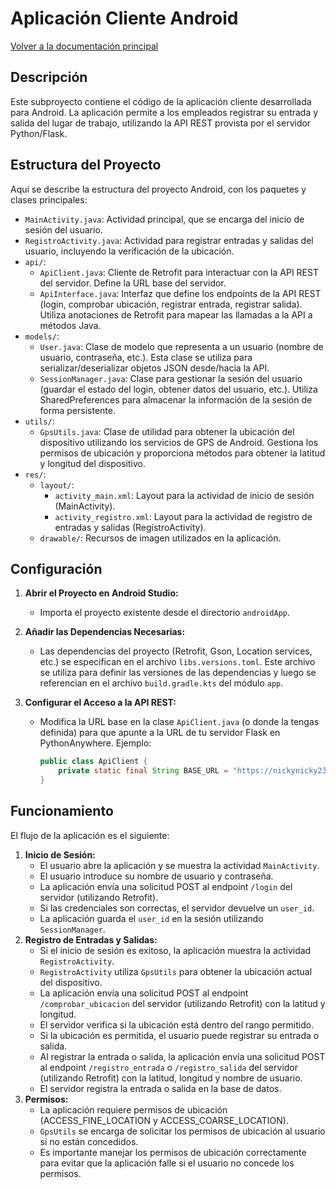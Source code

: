 # Aplicación Cliente Android

[Volver a la documentación principal](README.md)

## Descripción

Este subproyecto contiene el código de la aplicación cliente desarrollada para Android. La aplicación permite a los empleados registrar su entrada y salida del lugar de trabajo, utilizando la API REST provista por el servidor Python/Flask.

## Estructura del Proyecto

Aquí se describe la estructura del proyecto Android, con los paquetes y clases principales:

*   `MainActivity.java`: Actividad principal, que se encarga del inicio de sesión del usuario.
*   `RegistroActivity.java`: Actividad para registrar entradas y salidas del usuario, incluyendo la verificación de la ubicación.
*   `api/`:
    *   `ApiClient.java`: Cliente de Retrofit para interactuar con la API REST del servidor. Define la URL base del servidor.
    *   `ApiInterface.java`: Interfaz que define los endpoints de la API REST (login, comprobar ubicación, registrar entrada, registrar salida). Utiliza anotaciones de Retrofit para mapear las llamadas a la API a métodos Java.
*   `models/`:
    *   `User.java`: Clase de modelo que representa a un usuario (nombre de usuario, contraseña, etc.).  Esta clase se utiliza para serializar/deserializar objetos JSON desde/hacia la API.
    *   `SessionManager.java`: Clase para gestionar la sesión del usuario (guardar el estado del login, obtener datos del usuario, etc.).  Utiliza SharedPreferences para almacenar la información de la sesión de forma persistente.
*   `utils/`:
    *   `GpsUtils.java`: Clase de utilidad para obtener la ubicación del dispositivo utilizando los servicios de GPS de Android.  Gestiona los permisos de ubicación y proporciona métodos para obtener la latitud y longitud del dispositivo.
*   `res/`:
    *   `layout/`:
        *   `activity_main.xml`: Layout para la actividad de inicio de sesión (MainActivity).
        *   `activity_registro.xml`: Layout para la actividad de registro de entradas y salidas (RegistroActivity).
    *   `drawable/`:  Recursos de imagen utilizados en la aplicación.

## Configuración

1.  **Abrir el Proyecto en Android Studio:**
    *   Importa el proyecto existente desde el directorio `androidApp`.

2.  **Añadir las Dependencias Necesarias:**

    *   Las dependencias del proyecto (Retrofit, Gson, Location services, etc.) se especifican en el archivo `libs.versions.toml`. Este archivo se utiliza para definir las versiones de las dependencias y luego se referencian en el archivo `build.gradle.kts` del módulo `app`.

3.  **Configurar el Acceso a la API REST:**

    *   Modifica la URL base en la clase `ApiClient.java` (o donde la tengas definida) para que apunte a la URL de tu servidor Flask en PythonAnywhere. Ejemplo:

        ```java
        public class ApiClient {
            private static final String BASE_URL = "https://nickynicky23.eu.pythonanywhere.com/"; 
        }
        ```

## Funcionamiento

El flujo de la aplicación es el siguiente:

1.  **Inicio de Sesión:**
    *   El usuario abre la aplicación y se muestra la actividad `MainActivity`.
    *   El usuario introduce su nombre de usuario y contraseña.
    *   La aplicación envía una solicitud POST al endpoint `/login` del servidor (utilizando Retrofit).
    *   Si las credenciales son correctas, el servidor devuelve un `user_id`.
    *   La aplicación guarda el `user_id` en la sesión utilizando `SessionManager`.
2.  **Registro de Entradas y Salidas:**
    *   Si el inicio de sesión es exitoso, la aplicación muestra la actividad `RegistroActivity`.
    *   `RegistroActivity` utiliza `GpsUtils` para obtener la ubicación actual del dispositivo.
    *   La aplicación envía una solicitud POST al endpoint `/comprobar_ubicacion` del servidor (utilizando Retrofit) con la latitud y longitud.
    *   El servidor verifica si la ubicación está dentro del rango permitido.
    *   Si la ubicación es permitida, el usuario puede registrar su entrada o salida.
    *   Al registrar la entrada o salida, la aplicación envía una solicitud POST al endpoint `/registro_entrada` o `/registro_salida` del servidor (utilizando Retrofit) con la latitud, longitud y nombre de usuario.
    *   El servidor registra la entrada o salida en la base de datos.
3.  **Permisos:**
    *   La aplicación requiere permisos de ubicación (ACCESS_FINE_LOCATION y ACCESS_COARSE_LOCATION).
    *   `GpsUtils` se encarga de solicitar los permisos de ubicación al usuario si no están concedidos.
    *   Es importante manejar los permisos de ubicación correctamente para evitar que la aplicación falle si el usuario no concede los permisos.
